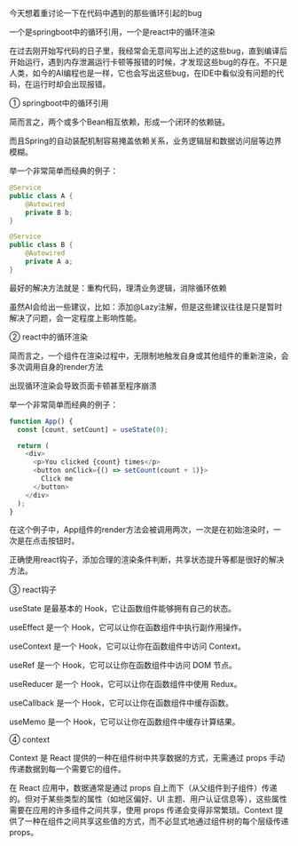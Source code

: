 今天想着重讨论一下在代码中遇到的那些循环引起的bug

一个是springboot中的循环引用，一个是react中的循环渲染

在过去刚开始写代码的日子里，我经常会无意间写出上述的这些bug，直到编译后开始运行，遇到内存泄漏运行卡顿等报错的时候，才发现这些bug的存在。不只是人类，如今的AI编程也是一样，它也会写出这些bug，在IDE中看似没有问题的代码，在运行时却会出现报错。

① springboot中的循环引用

简而言之，两个或多个Bean相互依赖，形成一个闭环的依赖链。

而且Spring的自动装配机制容易掩盖依赖关系，业务逻辑层和数据访问层等边界模糊。

举一个非常简单而经典的例子：

```java
@Service
public class A {
    @Autowired
    private B b;
}

@Service
public class B {
    @Autowired
    private A a;
}
```

最好的解决方法就是：重构代码，理清业务逻辑，消除循环依赖

虽然AI会给出一些建议，比如：添加@Lazy注解，但是这些建议往往是只是暂时解决了问题，会一定程度上影响性能。

② react中的循环渲染

简而言之，一个组件在渲染过程中，无限制地触发自身或其他组件的重新渲染，会多次调用自身的render方法

出现循环渲染会导致页面卡顿甚至程序崩溃

举一个非常简单而经典的例子：

```js
function App() {
  const [count, setCount] = useState(0);

  return (
    <div>
      <p>You clicked {count} times</p>
      <button onClick={() => setCount(count + 1)}>
        Click me
      </button>
    </div>
  );
}
```

在这个例子中，App组件的render方法会被调用两次，一次是在初始渲染时，一次是在点击按钮时。

正确使用react钩子，添加合理的渲染条件判断，共享状态提升等都是很好的解决方法。

③ react钩子

 useState 是最基本的 Hook，它让函数组件能够拥有自己的状态。

 useEffect 是一个 Hook，它可以让你在函数组件中执行副作用操作。

 useContext 是一个 Hook，它可以让你在函数组件中访问 Context。

 useRef 是一个 Hook，它可以让你在函数组件中访问 DOM 节点。

 useReducer 是一个 Hook，它可以让你在函数组件中使用 Redux。

 useCallback 是一个 Hook，它可以让你在函数组件中缓存函数。

 useMemo 是一个 Hook，它可以让你在函数组件中缓存计算结果。

④ context

Context 是 React 提供的一种在组件树中共享数据的方式，无需通过 props 手动传递数据到每一个需要它的组件。

在 React 应用中，数据通常是通过 props 自上而下（从父组件到子组件）传递的。但对于某些类型的属性（如地区偏好、UI 主题、用户认证信息等），这些属性需要在应用的许多组件之间共享，使用 props 传递会变得非常繁琐。Context 提供了一种在组件之间共享这些值的方式，而不必显式地通过组件树的每个层级传递 props。